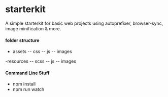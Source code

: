 # starterkit

A simple starterkit for basic web projects using autoprefixer, browser-sync, image minification & more.

#### folder structure

- assets
-- css
-- js
-- images

-resources
-- scss
-- js
-- images

#### Command Line Stuff

- npm install
- npm run watch
